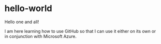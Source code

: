 # hello-world

Hello one and all!

I am here learning how to use GitHub so that I can use it either on its own or in conjunction with Microsoft Azure.
